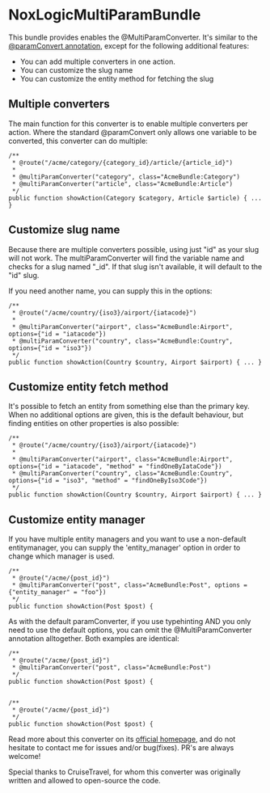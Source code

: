 NoxLogicMultiParamBundle
========================

This bundle provides enables the @MultiParamConverter. It's similar to the [@paramConvert annotation](http://symfony.com/doc/current/bundles/SensioFrameworkExtraBundle/annotations/converters.html),
except for the following additional features:

 - You can add multiple converters in one action.
 - You can customize the slug name
 - You can customize the entity method for fetching the slug


Multiple converters
-------------------
The main function for this converter is to enable multiple converters per action. Where the standard @paramConvert only
allows one variable to be converted, this converter can do multiple:

    /**
     * @route("/acme/category/{category_id}/article/{article_id}")
     *
     * @multiParamConverter("category", class="AcmeBundle:Category")
     * @multiParamConverter("article", class="AcmeBundle:Article")
     */
    public function showAction(Category $category, Article $article) { ... }


Customize slug name
-------------------
Because there are multiple converters possible, using just "id" as your slug will not work. The multiParamConverter
will find the variable name and checks for a slug named "<name>_id". If that slug isn't available, it will default to
the "id" slug.

If you need another name, you can supply this in the options:

    /**
     * @route("/acme/country/{iso3}/airport/{iatacode}")
     *
     * @multiParamConverter("airport", class="AcmeBundle:Airport", options={"id = "iatacode"})
     * @multiParamConverter("country", class="AcmeBundle:Country", options={"id = "iso3"})
     */
    public function showAction(Country $country, Airport $airport) { ... }


Customize entity fetch method
-----------------------------
It's possible to fetch an entity from something else than the primary key. When no additional options are given, this
is the default behaviour, but finding entities on other properties is also possible:

    /**
     * @route("/acme/country/{iso3}/airport/{iatacode}")
     *
     * @multiParamConverter("airport", class="AcmeBundle:Airport", options={"id = "iatacode", "method" = "findOneByIataCode"})
     * @multiParamConverter("country", class="AcmeBundle:Country", options={"id = "iso3", "method" = "findOneByIso3Code"})
     */
    public function showAction(Country $country, Airport $airport) { ... }




Customize entity manager
------------------------
If you have multiple entity managers and you want to use a non-default entitymanager, you can supply the
'entity_manager' option in order to change which manager is used.

    /**
     * @route("/acme/{post_id}")
     * @multiParamConverter("post", class="AcmeBundle:Post", options = {"entity_manager" = "foo"})
     */
    public function showAction(Post $post) {


As with the default paramConverter, if you use typehinting AND you only need to use the default options, you can omit
the @MultiParamConverter annotation alltogether. Both examples are identical:

    /**
     * @route("/acme/{post_id}")
     * @multiParamConverter("post", class="AcmeBundle:Post")
     */
    public function showAction(Post $post) {


    /**
     * @route("/acme/{post_id}")
     */
    public function showAction(Post $post) {




Read more about this converter on its [official homepage](http://www.noxlogic.nl/), and do not hesitate to contact me
for issues and/or bug(fixes). PR's are always welcome!

Special thanks to CruiseTravel, for whom this converter was originally written and allowed to open-source the code.
